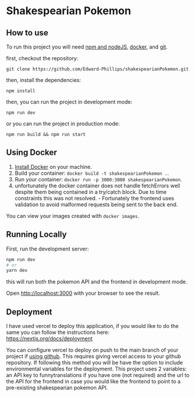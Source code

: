 # Shakespearian Pokemon
## How to use

To run this project you will need [npm and nodeJS](https://docs.npmjs.com/downloading-and-installing-node-js-and-npm), [docker](https://docs.docker.com/get-started/), and [git](https://git-scm.com/).

first, checkout the repository:

```
git clone https://github.com/Edward-Phillips/shakespearianPokemon.git
```

then, install the dependencies:

```
npm install
```

then, you can run the project in development mode:

```
npm run dev
```

or you can run the project in production mode:

```
npm run build && npm run start
```

## Using Docker

1. [Install Docker](https://docs.docker.com/get-docker/) on your machine.
1. Build your container: `docker build -t shakespearianPokemon .`.
1. Run your container: `docker run -p 3000:3000 shakespearianPokemon`.
1. unfortunately the docker container does not handle fetchErrors well despite them being contained in a try/catch block. Due to time constraints this was not resolved. - Fortunately the frontend uses validation to avoid malformed requests being sent to the back end.

You can view your images created with `docker images`.
## Running Locally

First, run the development server:

```bash
npm run dev
# or
yarn dev
```

this will run both the pokemon API and the  frontend in development mode.

Open [http://localhost:3000](http://localhost:3000) with your browser to see the result.
## Deployment

I have used vercel to deploy this application, if you would like to do the same you can follow the instructions here: https://nextjs.org/docs/deployment

You can configure vercel to deploy on push to the main branch of your project if [using github](https://vercel.com/docs/concepts/git/vercel-for-github). This requires giving vercel access to your github repository. If following this method you will be have the option to include environmental variables for the deployment. This project uses 2 variables: an API key to funnytranslations if you have one (not required) and the url to the API for the frontend in case you would like the frontend to point to a pre-existing shakespearian pokemon API.

